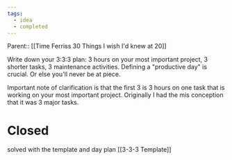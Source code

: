 ```yaml
---
tags:
  - idea
  - completed
---
```

Parent:: [[Time Ferriss 30 Things I wish I'd knew at 20]]

Write down your 3:3:3 plan: 3 hours on your most important project, 3 shorter tasks, 3 maintenance activities. Defining a "productive day" is crucial. Or else you'll never be at piece. 

Important note of clarification is that the first 3 is 3 hours on one task that is working on your most important project. Originally I had the mis conception that it was 3 major tasks.

# Closed
solved with the template and day plan [[3-3-3 Template]]